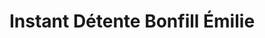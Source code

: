 ---
title: "Instant Détente Bonfill Émilie"
url: /molleges/instant-detente-bonfill-emilie/
shop: Kosmetik
---